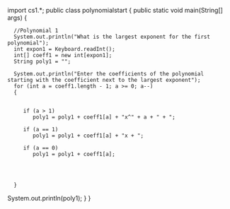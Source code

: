 import cs1.*;
public class polynomialstart
{
   public static void main(String[] args)
   {
  
      //Polynomial 1
      System.out.println("What is the largest exponent for the first polynomial");
      int expon1 = Keyboard.readInt();
      int[] coeff1 = new int[expon1];
      String poly1 = "";
  
      System.out.println("Enter the coefficients of the polynomial starting with the coefficient next to the largest exponent");
      for (int a = coeff1.length - 1; a >= 0; a--)
      {

         
         if (a > 1)
            poly1 = poly1 + coeff1[a] + "x^" + a + " + ";
            
         if (a == 1)
            poly1 = poly1 + coeff1[a] + "x + ";
            
         if (a == 0)
            poly1 = poly1 + coeff1[a];
    
               
         
         
      }
   System.out.println(poly1);
   }
}

